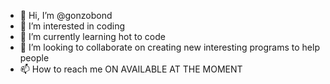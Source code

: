 - 👋 Hi, I’m @gonzobond
- 👀 I’m interested in coding
- 🌱 I’m currently learning hot to code
- 💞️ I’m looking to collaborate on creating new interesting programs to help people
- 📫 How to reach me ON AVAILABLE AT THE MOMENT

<!---
gonzobond/gonzobond is a ✨ special ✨ repository because its `README.md` (this file) appears on your GitHub profile.
You can click the Preview link to take a look at your changes.
--->
